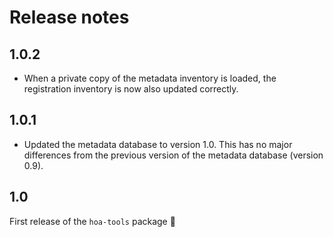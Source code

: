 # Release notes

## 1.0.2

- When a private copy of the metadata inventory is loaded, the registration
  inventory is now also updated correctly.

## 1.0.1

- Updated the metadata database to version 1.0. This has no major differences
  from the previous version of the metadata database (version 0.9).

## 1.0

First release of the `hoa-tools` package 🚀
